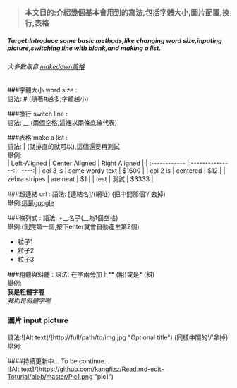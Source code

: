 > ### 本文目的:介紹幾個基本會用到的寫法,包括字體大小,圖片配置,換行,表格
##### Target:Introduce some basic methods,like changing word size,inputing picture,switching line with blank,and making a list.
###### 大多數取自:[makedown風格](https://kingofamani.gitbooks.io/git-teach/content/chapter_6_gitbook/markdown.html)

###字體大小 word size :  
語法: # (隨著#越多,字體越小)  

###換行 switch line :  
語法:  __ (兩個空格,這裡以兩條底線代表)

###表格 make a list :  
語法: | (就排直的就可以),這個還要再測試  
舉例:  
| Left-Aligned  | Center Aligned  | Right Aligned |
| :------------ |:---------------:| -----:|
| col 3 is      | some wordy text | $1600 |
| col 2 is      | centered        |   $12 |
| zebra stripes | are neat        |    $1 |
| test | 測試        |  $3333 |

###超連結 url :
語法: [連結名]/(網址) (把中間那個'/'去掉)  
舉例:[這是google](https://www.google.com.tw/?gfe_rd=cr&ei=B2o9V5XxG9SA4AKblKTIDQ)  

###條列式 :
語法: +__名子(__為1個空格)  
舉例:(創完第一個,按下enter就會自動產生第2個)  
+ 粒子1
+ 粒子2
+ 粒子3

###粗體與斜體 :
語法: 在字兩旁加上** (粗)或是* (斜)  
舉例:  
**我是粗體字喔**  
*我則是斜體字喔*  
  
### 圖片 input picture  
語法:![Alt text]/(http://full/path/to/img.jpg "Optional title") (同樣中間的'/'拿掉)  
舉例:  
  
####持續更新中... To be continue...  
![Alt text]/(https://github.com/kangfizz/Read.md-edit-Toturial/blob/master/Pic1.png "pic1")
